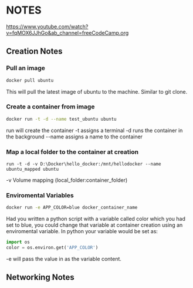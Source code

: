 # NOTES
https://www.youtube.com/watch?v=fqMOX6JJhGo&ab_channel=freeCodeCamp.org

## Creation Notes

### Pull an image
```bash
docker pull ubuntu
```
This will pull the latest image of ubuntu to the machine.
Similar to git clone.

### Create a container from image
```bash
docker run -t -d --name test_ubuntu ubuntu
```
run will create the container
-t assigns a terminal
-d runs the container in the background
--name assigns a name to the container

### Map a local folder to the container at creation
```
run -t -d -v D:\Docker\hello_docker:/mnt/hellodocker --name ubuntu_mapped ubuntu
```
-v Volume mapping (local_folder:container_folder)

### Enviromental Variables
```bash
docker run -e APP_COLOR=blue docker_container_name
```
Had you written a python script with a variable called color
which you had set to blue, you could change that variable at
container creation using an enviromental variable.
In python your variable would be set as:
```python
import os
color = os.environ.get('APP_COLOR')
```
-e will pass the value in as the variable content.

## Networking Notes
